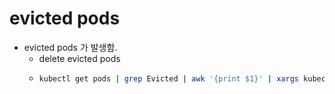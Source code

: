 # evicted pods

- evicted pods 가 발생함.
  - delete evicted pods
  - ```sh
    kubectl get pods | grep Evicted | awk '{print $1}' | xargs kubectl delete pod
    ```